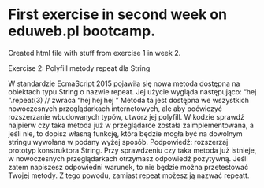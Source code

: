 First exercise in second week on eduweb.pl bootcamp.
======

Created html file with stuff from exercise 1 in week 2.

Exercise 2:
Polyfill metody repeat dla String

W standardzie EcmaScript 2015 pojawiła się nowa metoda dostępna na obiektach typu String o nazwie repeat. Jej użycie wygląda następująco:
“hej ”.repeat(3) // zwraca “hej hej hej ”
Metoda ta jest dostępna we wszystkich nowoczesnych przeglądarkach internetowych, ale aby poćwiczyć rozszerzanie wbudowanych typów, utwórz jej polyfill. W kodzie sprawdź najpierw czy taka metoda już w przeglądarce została zaimplementowana, a jeśli nie, to dopisz własną funkcję, która będzie mogła być na dowolnym stringu wywołana w podany wyżej sposób. Podpowiedź: rozszerzaj prototyp konstruktora String. Przy sprawdzeniu czy taka metoda już istnieje, w nowoczesnych przeglądarkach otrzymasz odpowiedź pozytywną. Jeśli zatem napiszesz odpowiedni warunek, to nie będzie można przetestować Twojej metody. Z tego powodu, zamiast repeat możesz ją nazwać repeatt.